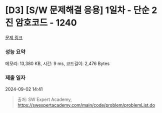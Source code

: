 # [D3] [S/W 문제해결 응용] 1일차 - 단순 2진 암호코드 - 1240 

[문제 링크](https://swexpertacademy.com/main/code/problem/problemDetail.do?contestProbId=AV15FZuqAL4CFAYD) 

### 성능 요약

메모리: 13,380 KB, 시간: 9 ms, 코드길이: 2,476 Bytes

### 제출 일자

2024-09-02 14:41



> 출처: SW Expert Academy, https://swexpertacademy.com/main/code/problem/problemList.do